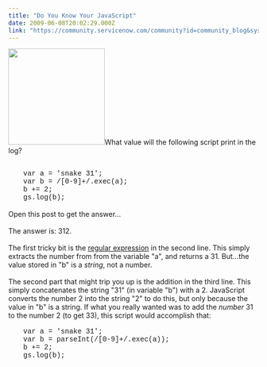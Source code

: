 ```yaml
---
title: "Do You Know Your JavaScript"
date: 2009-06-08T20:02:29.000Z
link: "https://community.servicenow.com/community?id=community_blog&sys_id=a60e2e2ddbd0dbc01dcaf3231f961931"
---
```

<p><img  alt="" class="jive-image" src="cb13bc82db589344e9737a9e0f96198c.iix" style="width: auto; height: 194px;" />What value will the following script print in the log?<br /><div style="margin-left:30px;font-family:Courier;"><br />var a = 'snake 31';<br />var b = /[0-9]+/.exec(a);<br />b += 2;<br />gs.log(b);<br /></div><br />Open this post to get the answer...<!--break--><br /><br />The answer is: 312.<br /><br />The first tricky bit is the <a title="w.w3schools.com/jsref/jsref_obj_regexp.asp" href="http://www.w3schools.com/jsref/jsref_obj_regexp.asp">regular expression</a> in the second line. This simply extracts the number from from the variable "a", and returns a 31. But...the value stored in "b" is a <i>string</i>, not a number.<br /><br />The second part that might trip you up is the addition in the third line. This simply concatenates the string "31" (in variable "b") with a 2. JavaScript converts the number 2 into the string "2" to do this, but only because the value in "b" is a string. If what you really wanted was to add the <i>number</i> 31 to the number 2 (to get 33), this script would accomplish that: <br /><div style="margin-left:30px;font-family:Courier;"><br />var a = 'snake 31';<br />var b = parseInt(/[0-9]+/.exec(a));<br />b += 2;<br />gs.log(b);<br /></div></p>
